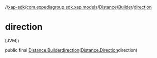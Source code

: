 //[xap-sdk](../../../../index.md)/[com.expediagroup.sdk.xap.models](../../index.md)/[Distance](../index.md)/[Builder](index.md)/[direction](direction.md)

# direction

[JVM]\

public final [Distance.Builder](index.md)[direction](direction.md)([Distance.Direction](../-direction/index.md)direction)
